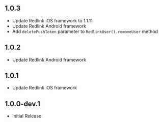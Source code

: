 ## 1.0.3

* Update Redlink iOS framework to 1.1.11
* Update Redlink Android framework
* Add `deletePushToken` parameter to `RedlinkUser().removeUser` method

## 1.0.2

* Update Redlink Android framework

## 1.0.1

* Update Redlink iOS framework

## 1.0.0-dev.1

* Initial Release